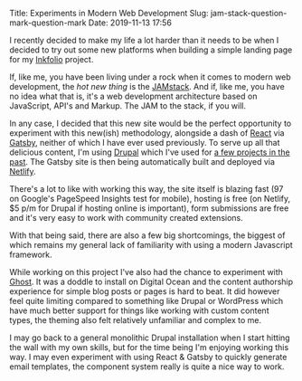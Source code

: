 Title: Experiments in Modern Web Development
Slug: jam-stack-question-mark-question-mark
Date: 2019-11-13 17:56

I recently decided to make my life a lot harder than it needs to be when I decided to try out some new platforms when building a simple landing page for my [Inkfolio](https://www.inkfolio.co/) project.

If, like me, you have been living under a rock when it comes to modern web development, the *hot new thing* is the [JAMstack](https://jamstack.wtf/). And if, like me, you have no idea what that is, it's a web development architecture based on JavaScript, API's and Markup. The JAM to the stack, if you will.

In any case, I decided that this new site would be the perfect opportunity to experiment with this new(ish) methodology, alongside a dash of [React](https://reactjs.org/) via [Gatsby](https://www.gatsbyjs.org/), neither of which I have ever used previously. To serve up all that delicious content, I'm using [Drupal](http://drupal.org/) which I've used for [a few projects in the past](https://www.jacquescorbytuech.com/writing/failed-projects.html). The Gatsby site is then being automatically built and deployed via [Netlify](https://www.netlify.com/).

There's a lot to like with working this way, the site itself is blazing fast (97 on Google's PageSpeed Insights test for mobile), hosting is free (on Netlify, $5 p/m for Drupal if hosting online is important), form submissions are free and it's very easy to work with community created extensions.

With that being said, there are also a few big shortcomings, the biggest of which remains my general lack of familiarity with using a modern Javascript framework.

While working on this project I've also had the chance to experiment with [Ghost](https://ghost.org/). It was a doddle to install on Digital Ocean and the content authorship experience for simple blog posts or pages is hard to beat. It did however feel quite limiting compared to something like Drupal or WordPress which have much better support for things like working with custom content types, the theming also felt relatively unfamiliar and complex to me.

I may go back to a general monolithic Drupal installation when I start hitting the wall with my own skills, but for the time being I'm enjoying working this way. I may even experiment with using React & Gatsby to quickly generate email templates, the component system really is quite a nice way to work.